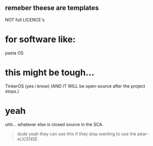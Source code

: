 ## remeber theese are templates
NOT full LICENCE's
# for software like:
pasta OS
# this might be tough...
TinkerOS (yes i know) (AND IT WILL be open-source after the project stops.)
# yeah
uhh... whatever else is closed source in the SCA.
> dude yeah they can use this if they stop wanting to use the pear-eLICENSE
